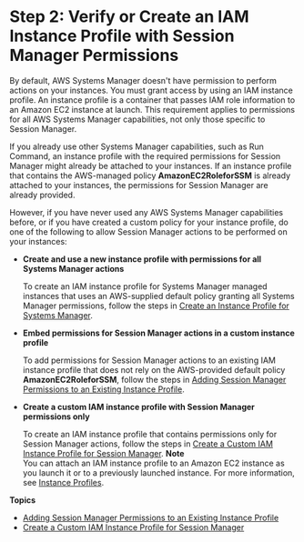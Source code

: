 # Step 2: Verify or Create an IAM Instance Profile with Session Manager Permissions<a name="session-manager-getting-started-instance-profile"></a>

By default, AWS Systems Manager doesn't have permission to perform actions on your instances\. You must grant access by using an IAM instance profile\. An instance profile is a container that passes IAM role information to an Amazon EC2 instance at launch\. This requirement applies to permissions for all AWS Systems Manager capabilities, not only those specific to Session Manager\.

If you already use other Systems Manager capabilities, such as Run Command, an instance profile with the required permissions for Session Manager might already be attached to your instances\. If an instance profile that contains the AWS\-managed policy **AmazonEC2RoleforSSM** is already attached to your instances, the permissions for Session Manager are already provided\.

However, if you have never used any AWS Systems Manager capabilities before, or if you have created a custom policy for your instance profile, do one of the following to allow Session Manager actions to be performed on your instances:
+ **Create and use a new instance profile with permissions for all Systems Manager actions**

  To create an IAM instance profile for Systems Manager managed instances that uses an AWS\-supplied default policy granting all Systems Manager permissions, follow the steps in [Create an Instance Profile for Systems Manager](sysman-configuring-access-role.md)\.
+ **Embed permissions for Session Manager actions in a custom instance profile**

  To add permissions for Session Manager actions to an existing IAM instance profile that does not rely on the AWS\-provided default policy **AmazonEC2RoleforSSM**, follow the steps in [Adding Session Manager Permissions to an Existing Instance Profile](getting-started-add-permissions-to-existing-profile.md)\.
+ **Create a custom IAM instance profile with Session Manager permissions only**

  To create an IAM instance profile that contains permissions only for Session Manager actions, follow the steps in [Create a Custom IAM Instance Profile for Session Manager](getting-started-create-iam-instance-profile.md)\.
**Note**  
You can attach an IAM instance profile to an Amazon EC2 instance as you launch it or to a previously launched instance\. For more information, see [Instance Profiles](https://docs.aws.amazon.com/IAM/latest/UserGuide/roles-usingrole-instanceprofile.html)\.

**Topics**
+ [Adding Session Manager Permissions to an Existing Instance Profile](getting-started-add-permissions-to-existing-profile.md)
+ [Create a Custom IAM Instance Profile for Session Manager](getting-started-create-iam-instance-profile.md)